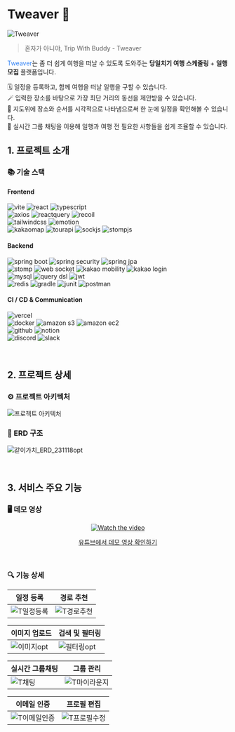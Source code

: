 # Tweaver 👋

![Tweaver](https://github.com/ValueWith/.github/assets/110911811/8bd764e2-5d85-4ff4-b7fb-3fdbee9216fa)
> 혼자가 아니야, Trip With Buddy - Tweaver

<span style='color: #3182f6'>Tweaver</span>는 좀 더 쉽게 여행을 떠날 수 있도록 도와주는 <b>당일치기 여행 스케줄링</b> + <b>일행 모집</b> 플랫폼입니다.
<br />

🗓 일정을 등록하고, 함께 여행을 떠날 일행을 구할 수 있습니다. <br />
🪄 입력한 장소를 바탕으로 가장 최단 거리의 동선을 제안받을 수 있습니다. <br />
👀 지도위에 장소와 순서를 시각적으로 나타냄으로써 한 눈에 일정을 확인해볼 수 있습니다. <br />
💬 실시간 그룹 채팅을 이용해 일행과 여행 전 필요한 사항들을 쉽게 조율할 수 있습니다. <br />

## 1. 프로젝트 소개
### 📚 기술 스택

#### Frontend

![vite](https://img.shields.io/badge/vite-646CFF?style=for-the-badge&logo=vite&logoColor=white)
![react](https://img.shields.io/badge/react-61DAFB?style=for-the-badge&logo=react&logoColor=white)
![typescript](https://img.shields.io/badge/typescript-3178C6?style=for-the-badge&logo=typescript&logoColor=white)
<br />
![axios](https://img.shields.io/badge/axios-5A29E4?style=for-the-badge&logo=axios&logoColor=white)
![reactquery](https://img.shields.io/badge/react%20query-FF4154?style=for-the-badge&logo=react%20query&logoColor=white)
![recoil](https://img.shields.io/badge/recoil-3578E5?style=for-the-badge&logo=recoil&logoColor=white)
<br />
![tailwindcss](https://img.shields.io/badge/tailwind%20css-06B6D4?style=for-the-badge&logo=tailwind%20css&logoColor=white)
![emotion](https://img.shields.io/badge/emotion-DA81F5?style=for-the-badge&logo=emotion&logoColor=white)
<br />
![kakaomap](https://img.shields.io/badge/kakao%20map-FFCD00?style=for-the-badge&logo=kakao&logoColor=black)
![tourapi](https://img.shields.io/badge/tour%20api-9F81F7?style=for-the-badge&logoColor=white)
![sockjs](https://img.shields.io/badge/sockjs-000000?style=for-the-badge&&logoColor=white)
![stompjs](https://img.shields.io/badge/stompjs-000000?style=for-the-badge&&logoColor=white)

#### Backend

![spring boot](https://img.shields.io/badge/spring%20boot-6DB33F?style=for-the-badge&logo=spring%20boot&logoColor=white)
![spring security](https://img.shields.io/badge/spring%20security-6DB33F?style=for-the-badge&logo=spring%20security&logoColor=white)
![spring jpa](https://img.shields.io/badge/spring%20jpa-6DB33F?style=for-the-badge&logo=spring%20jpa&logoColor=white)
<br />
![stomp](https://img.shields.io/badge/stomp-000000?style=for-the-badge&&logoColor=white)
![web socket](https://img.shields.io/badge/web%20socket-F56640?style=for-the-badge&&logoColor=white)
![kakao mobility](https://img.shields.io/badge/kakao%20mobility-FFCD00?style=for-the-badge&logo=kakao&logoColor=black)
![kakao login](https://img.shields.io/badge/kakao%20login-FFCD00?style=for-the-badge&logo=kakao&logoColor=black)
<br />
![mysql](https://img.shields.io/badge/mysql-4479A1?style=for-the-badge&logo=mysql&logoColor=white)
![query dsl](https://img.shields.io/badge/query%20dsl-007DB8?style=for-the-badge&logoColor=white)
![jwt](https://img.shields.io/badge/jwt-FE2E9A?style=for-the-badge&logoColor=white)
<br />
![redis](https://img.shields.io/badge/redis-DC382D?style=for-the-badge&logo=redis&logoColor=white)
![gradle](https://img.shields.io/badge/gradle-02303A?style=for-the-badge&logo=gradle&logoColor=white)
![junit](https://img.shields.io/badge/junit-25A162?style=for-the-badge&logo=junit5&logoColor=white)
![postman](https://img.shields.io/badge/postman-FF6C37?style=for-the-badge&logo=postman&logoColor=white)

#### CI / CD & Communication

![vercel](https://img.shields.io/badge/vercel-000000?style=for-the-badge&logo=vercel&logoColor=white)
<br />
![docker](https://img.shields.io/badge/docker-2496ED?style=for-the-badge&logo=docker&logoColor=white)
![amazon s3](https://img.shields.io/badge/amazon%20s3-569A31?style=for-the-badge&logo=amazon%20s3&logoColor=white)
![amazon ec2](https://img.shields.io/badge/amazon%20ec2-FF9900?style=for-the-badge&logo=amazon%20ec2&logoColor=white)
<br />
![github](https://img.shields.io/badge/github-181717?style=for-the-badge&logo=github&logoColor=white)
![notion](https://img.shields.io/badge/notion-000000?style=for-the-badge&logo=notion&logoColor=white)
<br />
![discord](https://img.shields.io/badge/discord-5865F2?style=for-the-badge&logo=discord&logoColor=white)
![slack](https://img.shields.io/badge/slack-4A154B?style=for-the-badge&logo=slack&logoColor=white)

<br/>

## 2. 프로젝트 상세

### ⚙️ 프로젝트 아키텍처

![프로젝트 아키텍처](https://github.com/ValueWith/.github/assets/110911811/1641cd3f-f64b-43cb-9aaf-5df980ae9b79)

### 💽 ERD 구조

![같이가치_ERD_231118opt](https://github.com/ValueWith/.github/assets/110911811/71da7073-afbe-4409-9f3d-6aecb0f924cf)

<br/>

## 3. 서비스 주요 기능
### 🖥 데모 영상 

<div align="center">
  
[![Watch the video](https://github.com/ValueWith/.github/assets/110911811/9752e0db-1850-41f3-8684-8344c8f7b91e)](https://youtu.be/R8XHHhoppws?si=-b5_moPNr8ThwSjZ)

[유튜브에서 데모 영상 확인하기](https://youtu.be/R8XHHhoppws?si=-b5_moPNr8ThwSjZ)

</div>

<br/>

### 🔍 기능 상세


| 일정 등록                                                                                                        | 경로 추천                                                                                                      |
| ---------------------------------------------------------------------------------------------------------------- | -------------------------------------------------------------------------------------------------------------- |
| ![T일정등록](https://github.com/ValueWith/.github/assets/110911811/7674c389-71f8-4691-9fdc-9c8d17fe34b7) | ![T경로추천](https://github.com/ValueWith/.github/assets/110911811/81bba19c-acbb-4acc-8dce-72f677b6ac79) |


| 이미지 업로드                                                                                               | 검색 및 필터링                                                                                                |
| ----------------------------------------------------------------------------------------------------------- | ------------------------------------------------------------------------------------------------------------- |
| ![이미지opt](https://github.com/ValueWith/.github/assets/110911811/674c33a3-ab73-4594-9417-59dd96f2535f) | ![필터링opt](https://github.com/ValueWith/.github/assets/110911811/024b33ab-11e1-4ce2-9763-2d9a35ae4f90) |


| 실시간 그룹채팅                                                                                         | 그룹 관리                                                                                                        |
| ------------------------------------------------------------------------------------------------------- | ---------------------------------------------------------------------------------------------------------------- |
| ![T채팅](https://github.com/ValueWith/.github/assets/110911811/6708e930-f74a-4f2d-97f7-ef7491c8ca94) | ![T마이라운지](https://github.com/ValueWith/.github/assets/110911811/eedad450-05e6-4b23-a087-7d491d07dc84) |

| 이메일 인증                                                                                                        | 프로필 편집                                                                                                       |
| ------------------------------------------------------------------------------------------------------------------ | ----------------------------------------------------------------------------------------------------------------- |
| ![T이메일인증](https://github.com/ValueWith/.github/assets/110911811/0452ed15-7fb2-4bb6-98c9-0b35fe7502c4) | ![T프로필수정](https://github.com/ValueWith/.github/assets/110911811/4369bb2d-58ba-4f56-82d5-e73f4be80066) |





